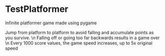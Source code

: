 # TestPlatformer
Infinite platformer game made using pygame

Jump from platform to platform to avoid falling and accumulate points as you survive.
\n
Falling off or going too far backwards results in a game over
\n
Every 1000 score values, the game speed increases, up to 5x original speed
